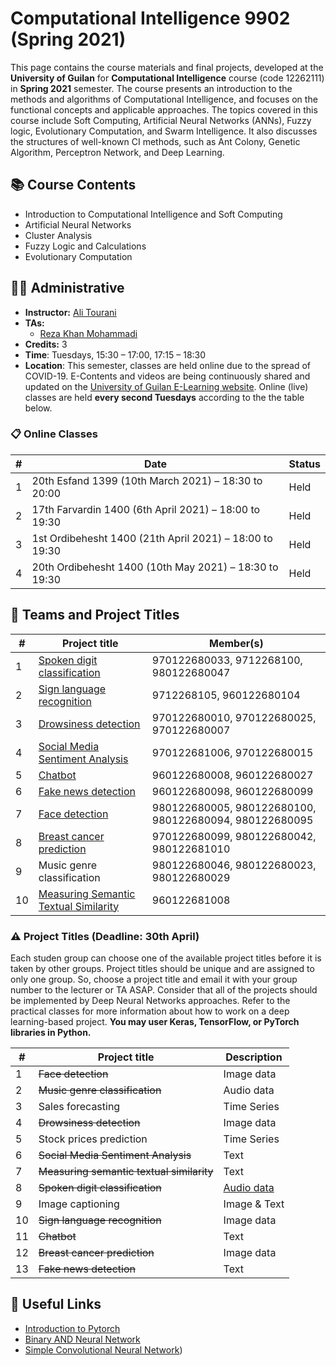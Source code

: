 # Computational Intelligence 9902 (Spring 2021)

This page contains the course materials and final projects, developed at the **University of Guilan** for **Computational Intelligence** course (code 12262111) in **Spring 2021** semester. The course presents an introduction to the methods and algorithms of Computational Intelligence, and focuses on the functional concepts and applicable approaches. The topics covered in this course include Soft Computing, Artificial Neural Networks (ANNs), Fuzzy logic, Evolutionary Computation, and Swarm Intelligence. It also discusses the structures of well-known CI methods, such as Ant Colony, Genetic Algorithm, Perceptron Network, and Deep Learning.

## 📚 Course Contents

- Introduction to Computational Intelligence and Soft Computing
- Artificial Neural Networks
- Cluster Analysis
- Fuzzy Logic and Calculations
- Evolutionary Computation

## 👨‍🏫 Administrative

- **Instructor:** [Ali Tourani](http://alitourani.ir/course-material/ "Ali Tourani")
- **TAs:**
	- [Reza Khan Mohammadi](https://ledengary.github.io/ "Reza Khan Mohammadi")
- **Credits:** 3
- **Time**: Tuesdays, 15:30 – 17:00, 17:15 – 18:30
- **Location**: This semester, classes are held online due to the spread of COVID-19. E-Contents and videos are being continuously shared and updated on the [University of Guilan E-Learning website](https://ecent2.guilan.ac.ir/ "University of Guilan's E-Learning website"). Online (live) classes are held **every second Tuesdays** according to the the table below.

### 📋 Online Classes

| # | Date | Status |
| ------------ | ------------ | ---------- |
| 1 | 20th Esfand 1399 (10th March 2021) – 18:30 to 20:00 | Held |
| 2 | 17th Farvardin 1400 (6th April 2021) – 18:00 to 19:30 | Held |
| 3 | 1st Ordibehesht 1400 (21th April 2021) – 18:00 to 19:30 | Held |
| 4 | 20th Ordibehesht 1400 (10th May 2021) – 18:30 to 19:30 | Held |

## 🔨 Teams and Project Titles

| # | Project title | Member(s) |
| ------------ | ------------ | ------------ |
| 1 | [Spoken digit classification](https://github.com/alitourani/computational-intelligence-class-9902/tree/main/G01-Spoken-Digit-Classification "Spoken digit classification") | 970122680033, 9712268100, 980122680047 |
| 2 | [Sign language recognition](https://github.com/alitourani/computational-intelligence-class-9902/tree/main/G02-Sign-Language-Recognition "Sign language recognition") | 9712268105, 960122680104 |
| 3 | [Drowsiness detection](https://github.com/alitourani/computational-intelligence-class-9902/tree/main/G03-Drowsiness-Detection "Drowsiness detection") | 970122680010, 970122680025, 970122680007 |
| 4 | [Social Media Sentiment Analysis](https://github.com/alitourani/computational-intelligence-class-9902/tree/main/G04-Social-Media-Sentiment-Analysis "Social Media Sentiment Analysis") | 970122681006, 970122680015 |
| 5 | [Chatbot](https://github.com/alitourani/computational-intelligence-class-9902/tree/main/G05-Chatbot "Chatbot") | 960122680008, 960122680027 |
| 6 | [Fake news detection](https://github.com/alitourani/computational-intelligence-class-9902/tree/main/G06-Fake-News-Detection "Fake news detection") | 960122680098, 960122680099 |
| 7 | [Face detection](https://github.com/alitourani/computational-intelligence-class-9902/tree/main/G07-Face-Detection "Face detection") | 980122680005, 980122680100, 980122680094, 980122680095 |
| 8 | [Breast cancer prediction](https://github.com/alitourani/computational-intelligence-class-9902/tree/main/G08-Breast-Cancer-Prediction "Breast cancer prediction") | 970122680099, 980122680042, 980122681010 |
| 9 | Music genre classification | 980122680046, 980122680023, 980122680029 |
| 10 | [Measuring Semantic Textual Similarity](https://github.com/alitourani/computational-intelligence-class-9902/tree/main/G10-Semantic-Textual-Similarity "Measuring semantic textual similarity") | 960122681008 |

### ⚠️ Project Titles (Deadline: 30th April)

Each studen group can choose one of the available project titles before it is taken by other groups. Project titles should be unique and are assigned to only one group. So, choose a project title and email it with your group number to the lecturer or TA ASAP. Consider that all of the projects should be implemented by Deep Neural Networks approaches. Refer to the practical classes for more information about how to work on a deep learning-based project. **You may user Keras, TensorFlow, or PyTorch libraries in Python.**

| # | Project title | Description |
| ------------ | ------------ | -------- |
| 1 | ~~Face detection~~ | Image data |
| 2 | ~~Music genre classification~~ | Audio data |
| 3 | Sales forecasting | Time Series |
| 4 | ~~Drowsiness detection~~ | Image data |
| 5 | Stock prices prediction | Time Series |
| 6 | ~~Social Media Sentiment Analysis~~ | Text |
| 7 | ~~Measuring semantic textual similarity~~ | Text |
| 8 | ~~Spoken digit classification~~ | [Audio data](https://github.com/Jakobovski/free-spoken-digit-dataset "Audio data") |
| 9 | Image captioning | Image & Text |
| 10 | ~~Sign language recognition~~ | Image data |
| 11 | ~~Chatbot~~ | Text |
| 12 | ~~Breast cancer prediction~~ | Image data |
| 13 | ~~Fake news detection~~ | Text |

## 🔗 Useful Links

- [Introduction to Pytorch](https://www.aparat.com/v/EMw10?playlist=648957 "Introduction to Pytorch")
- [Binary AND Neural Network](https://colab.research.google.com/drive/1uXsT5gbKNawp1QBRy03FhN0KQmW_KRZN?usp=sharing "Binary AND Neural Network")
- [Simple Convolutional Neural Network](https://colab.research.google.com/drive/13IZ7Z0SEkx2ikEE5sNGm3NQbcKlOxaG7?usp=sharing "Simple Convolutional Neural Network"))
